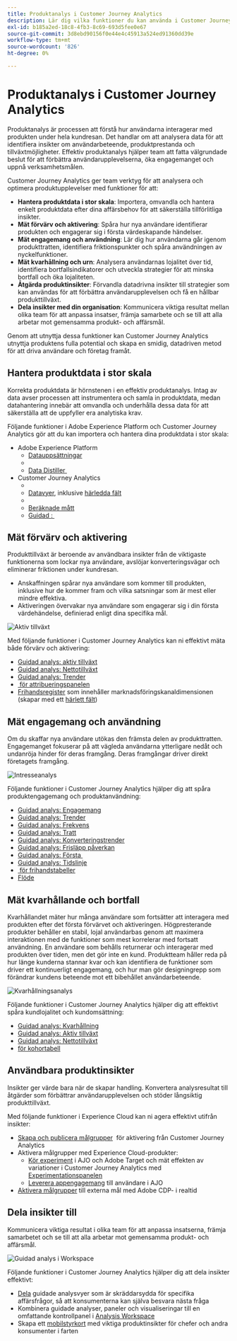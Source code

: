 ```yaml
---
title: Produktanalys i Customer Journey Analytics
description: Lär dig vilka funktioner du kan använda i Customer Journey Analytics för att effektivt utföra produktanalyser.
exl-id: b185a2ed-18c8-4fb3-8c69-693d5fee0e67
source-git-commit: 3d8ebd90156f0e44e4c45913a524ed91360dd39e
workflow-type: tm+mt
source-wordcount: '826'
ht-degree: 0%

---
```


# Produktanalys i Customer Journey Analytics

Produktanalys är processen att förstå hur användarna interagerar med produkten under hela kundresan. Det handlar om att analysera data för att identifiera insikter om användarbeteende, produktprestanda och tillväxtmöjligheter. Effektiv produktanalys hjälper team att fatta välgrundade beslut för att förbättra användarupplevelserna, öka engagemanget och uppnå verksamhetsmålen.

Customer Journey Analytics ger team verktyg för att analysera och optimera produktupplevelser med funktioner för att:

* **Hantera produktdata i stor skala**: Importera, omvandla och hantera enkelt produktdata efter dina affärsbehov för att säkerställa tillförlitliga insikter.
* **Mät förvärv och aktivering**: Spåra hur nya användare identifierar produkten och engagerar sig i första värdeskapande händelser.
* **Mät engagemang och användning**: Lär dig hur användarna går igenom produkttratten, identifiera friktionspunkter och spåra användningen av nyckelfunktioner.
* **Mät kvarhållning och urn**: Analysera användarnas lojalitet över tid, identifiera bortfallsindikatorer och utveckla strategier för att minska bortfall och öka lojaliteten.
* **Åtgärda produktinsikter**: Förvandla datadrivna insikter till strategier som kan användas för att förbättra användarupplevelsen och få en hållbar produkttillväxt.
* **Dela insikter med din organisation**: Kommunicera viktiga resultat mellan olika team för att anpassa insatser, främja samarbete och se till att alla arbetar mot gemensamma produkt- och affärsmål.

Genom att utnyttja dessa funktioner kan Customer Journey Analytics utnyttja produktens fulla potential och skapa en smidig, datadriven metod för att driva användare och företag framåt.

## Hantera produktdata i stor skala

Korrekta produktdata är hörnstenen i en effektiv produktanalys. Intag av data avser processen att instrumentera och samla in produktdata, medan datahantering innebär att omvandla och underhålla dessa data för att säkerställa att de uppfyller era analytiska krav.

Följande funktioner i Adobe Experience Platform och Customer Journey Analytics gör att du kan importera och hantera dina produktdata i stor skala:

* Adobe Experience Platform
   * [Datauppsättningar &#x200B;](https://experienceleague.adobe.com/sv/docs/experience-platform/catalog/datasets/overview)
   * [&#x200B;](https://experienceleague.adobe.com/sv/docs/experience-platform/data-prep/home)
   * [Data Distiller &#x200B;](https://experienceleague.adobe.com/sv/docs/experience-platform/query/data-distiller/overview)
* Customer Journey Analytics
   * [&#x200B;](/help/connections/overview.md)
   * [Datavyer](/help/data-views/data-views.md), inklusive [härledda fält &#x200B;](/help/data-views/derived-fields/derived-fields.md)
   * [&#x200B;](/help/components/filters/filters-overview.md)
   * [Beräknade mått](/help/components/calc-metrics/calc-metr-overview.md)
   * [Guidad &#x200B;: &#x200B;](/help/guided-analysis/types/timeline.md)

## Mät förvärv och aktivering

Produkttillväxt är beroende av användbara insikter från de viktigaste funktionerna som lockar nya användare, avslöjar konverteringsvägar och eliminerar friktionen under kundresan.

* Anskaffningen spårar nya användare som kommer till produkten, inklusive hur de kommer fram och vilka satsningar som är mest eller mindre effektiva.
* Aktiveringen övervakar nya användare som engagerar sig i din första värdehändelse, definierad enligt dina specifika mål.

![Aktiv tillväxt](/help/guided-analysis/assets/active.png)

Med följande funktioner i Customer Journey Analytics kan ni effektivt mäta både förvärv och aktivering:

* [Guidad analys &#x200B;: aktiv tillväxt](/help/guided-analysis/types/active-growth.md)
* [Guidad analys: Nettotillväxt](/help/guided-analysis/types/net-growth.md)
* [Guidad analys: Trender](/help/guided-analysis//types/trends.md)
* [&#x200B; för attribueringspanelen](/help/analysis-workspace/c-panels/attribution.md)
* [Frihandsregister](/help/analysis-workspace/c-panels/freeform-panel.md) som innehåller marknadsföringskanaldimensionen (skapar med ett [härlett fält](/help/data-views/derived-fields/derived-fields.md))

## Mät engagemang och användning

Om du skaffar nya användare utökas den främsta delen av produkttratten. Engagemanget fokuserar på att vägleda användarna ytterligare nedåt och undanröja hinder för deras framgång. Deras framgångar driver direkt företagets framgång.

![Intresseanalys](/help/guided-analysis/assets/feature-matrix.png)

Följande funktioner i Customer Journey Analytics hjälper dig att spåra produktengagemang och produktanvändning:

* [Guidad analys: Engagemang](/help/guided-analysis/types/engagement.md)
* [Guidad analys: Trender](/help/guided-analysis/types/trends.md)
* [Guidad analys: Frekvens](/help/guided-analysis/types/frequency.md)
* [Guidad analys: Tratt](/help/guided-analysis/types/funnel.md)
* [Guidad analys: Konverteringstrender](/help/guided-analysis/types/conversion-trends.md)
* [Guidad analys: Frisläpp påverkan](/help/guided-analysis/types/release-impact.md)
* [Guidad analys: Första &#x200B;](/help/guided-analysis/types/first-use-impact.md)
* [Guidad analys: Tidslinje](/help/guided-analysis/types/timeline.md)
* [&#x200B; för frihandstabeller](/help/analysis-workspace/c-panels/freeform-panel.md)
* [Flöde](/help/analysis-workspace/visualizations/c-flow/flow.md)

## Mät kvarhållande och bortfall

Kvarhållandet mäter hur många användare som fortsätter att interagera med produkten efter det första förvärvet och aktiveringen. Högpresterande produkter behåller en stabil, lojal användarbas genom att maximera interaktionen med de funktioner som mest korrelerar med fortsatt användning. En användare som behålls returnerar och interagerar med produkten över tiden, men det gör inte en kund. Produktteam håller reda på hur länge kunderna stannar kvar och kan identifiera de funktioner som driver ett kontinuerligt engagemang, och hur man gör designingrepp som förändrar kundens beteende mot ett bibehållet användarbeteende.

![Kvarhållningsanalys](/help/guided-analysis/assets/retention.png)

Följande funktioner i Customer Journey Analytics hjälper dig att effektivt spåra kundlojalitet och kundomsättning:

* [Guidad analys: Kvarhållning](/help/guided-analysis/types/retention.md) &#x200B;
* [Guidad analys: Aktiv tillväxt](/help/guided-analysis/types/active-growth.md)
* [Guidad analys: Nettotillväxt](/help/guided-analysis/types/net-growth.md)
* [&#x200B; för kohortabell](/help/analysis-workspace/visualizations/cohort-table/cohort-analysis.md)

## Användbara produktinsikter

Insikter ger värde bara när de skapar handling. Konvertera analysresultat till åtgärder som förbättrar användarupplevelsen och stöder långsiktig produkttillväxt.

Med följande funktioner i Experience Cloud kan ni agera effektivt utifrån insikter:

* [Skapa och publicera målgrupper](/help/components/audiences/publish.md) &#x200B; för aktivering från Customer Journey Analytics
* Aktivera målgrupper med Experience Cloud-produkter:
   * [Kör experiment](https://experienceleague.adobe.com/sv/docs/journey-optimizer/using/content-management/content-experiment/get-started-experiment) i AJO och Adobe Target och mät effekten av variationer i Customer Journey Analytics med [Experimentationspanelen](/help/analysis-workspace/c-panels/experimentation.md)
   * [Leverera appengagemang](https://experienceleague.adobe.com/sv/docs/journey-optimizer/using/channels/in-app/get-started-in-app) till användare i AJO
* [Aktivera målgrupper](https://experienceleague.adobe.com/sv/docs/experience-platform/destinations/ui/activate/activation-overview) till externa mål med Adobe CDP-&#x200B; i realtid

## Dela insikter till &#x200B;

Kommunicera viktiga resultat i olika team för att anpassa insatserna, främja samarbetet och se till att alla arbetar mot gemensamma produkt- och affärsmål.

![Guidad analys i Workspace](assets/guided-analysis-workspace.png)

Följande funktioner i Customer Journey Analytics hjälper dig att dela insikter effektivt:

* [Dela](/help/analysis-workspace/curate-share/share-projects.md) guidade analysvyer som är skräddarsydda för specifika affärsfrågor, så att konsumenterna kan själva besvara nästa fråga
* Kombinera guidade analyser, paneler och visualiseringar till en omfattande kontrollpanel i [Analysis Workspace](/help/analysis-workspace/home.md)
* Skapa ett [mobilstyrkort](/help/mobile-app/home.md) med viktiga produktinsikter för chefer och andra konsumenter i farten
